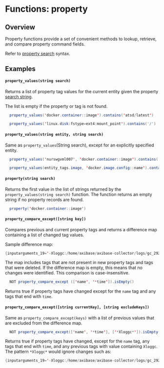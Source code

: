 # Functions: property

## Overview

Property functions provide a set of convenient methods to lookup, retrieve, and compare property command fields.

Refer to [property search](../property-search-syntax.md) syntax.

## Examples

#### `property_values(string search)`

Returns a list of property tag values for the current entity given the property [search string](../property-search-syntax.md).

The list is empty if the property or tag is not found.

```java
  property_values('docker.container::image').contains('atsd/latest')
```

```java
  property_values('linux.disk:fstype=ext4:mount_point').contains('/')
```

#### `property_values(string entity, string search)`

Same as `property_values`(String search), except for an explicitly specified entity.

```java
  property_values('nurswgvml007', 'docker.container::image').contains('atsd/latest')
```

```java
  property_values(entity_tags.image, 'docker.image.config::name').contains('atsd/latest')
```

#### `property(string search)`

Returns the first value in the list of strings returned by the `property_values(string search)` function. The function returns an empty string if no property records are found.

```java
  property('docker.container::image')
```

#### `property_compare_except([string key])`

Compares previous and current property tags and returns a difference map containing a list of changed tag values.

Sample difference map:

```java
{inputarguments_19='-Xloggc:/home/axibase/axibase-collector/logs/gc_29286.log' -> '-Xloggc:/home/axibase/axibase-collector/logs/gc_13091.log'}
```

The map includes tags that are not present in new property tags and tags that were deleted.
If the difference map is empty, this means that no changes were identified.
This comparison is case-insensitive.

```java
  NOT property_compare_except (['name', '*time']).isEmpty()
```

Returns true if property tags have changed except for the `name` tag and any tags that end with `time`.

#### `property_compare_except([string currentKey], [string excludeKeys])`

Same as `property_compare_except(keys)` with a list of previous values that are excluded from the difference map.

```java
  NOT property_compare_except(['name', '*time'], ['*Xloggc*']).isEmpty()
```

Returns true if property tags have changed, except for the `name` tag, any tags that end with `time`, and any previous tags with value containing `Xloggc`. The pattern `*Xloggc*` would ignore changes such as:

``` java
{inputarguments_19='-Xloggc:/home/axibase/axibase-collector/logs/gc_29286.log'-> '-Xloggc:/home/axibase/axibase-collector/logs/gc_13091.log'}
```
